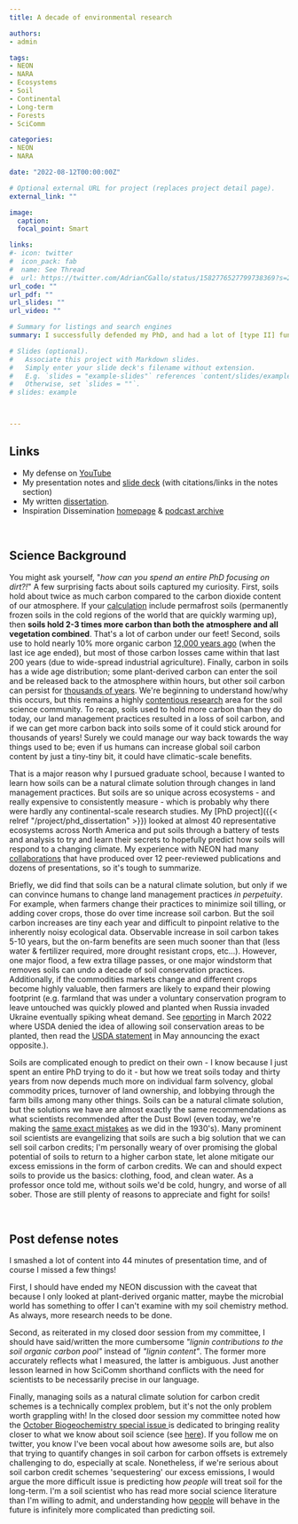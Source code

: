 ```yaml
---
title: A decade of environmental research

authors:
- admin

tags:
- NEON
- NARA
- Ecosystems
- Soil
- Continental
- Long-term
- Forests
- SciComm

categories:
- NEON
- NARA

date: "2022-08-12T00:00:00Z"

# Optional external URL for project (replaces project detail page).
external_link: ""

image:
  caption:
  focal_point: Smart

links:
#- icon: twitter
#  icon_pack: fab
#  name: See Thread
#  url: https://twitter.com/AdrianCGallo/status/1582776527799738369?s=20&t=AJ2VqP1mLIs0FR15lDJFVA
url_code: ""
url_pdf: ""
url_slides: ""
url_video: ""

# Summary for listings and search engines
summary: I successfully defended my PhD, and had a lot of [type II] fun in the process. You can watch my presentation, look through my slides, and access my *draft* dissertation that still requires more edits before it's finalized. Enjoy.  

# Slides (optional).
#   Associate this project with Markdown slides.
#   Simply enter your slide deck's filename without extension.
#   E.g. `slides = "example-slides"` references `content/slides/example-slides.md`.
#   Otherwise, set `slides = ""`.
# slides: example



---
```



## Links

 - My defense on [YouTube](https://youtu.be/qrPpsV34E0A)
 - My presentation notes and [slide deck](https://docs.google.com/presentation/d/1YFLgXWVOdiGcBTpRh-1lsenn7OfK03Z5sY7ofKAPm1I/edit?usp=sharing) (with citations/links in the notes section)
 - My written [dissertation](https://ir.library.oregonstate.edu/concern/graduate_thesis_or_dissertations/x346dd059?locale=en). 
 - Inspiration Dissemination [homepage](https://blogs.oregonstate.edu/inspiration/) & [podcast archive](https://feeds.transistor.fm/inspiration-dissemination) 


 <br> 
 
## Science Background

You might ask yourself, "*how can you spend an entire PhD focusing on dirt?!*" A few surprising facts about soils captured my curiosity. First, soils hold about twice as much carbon compared to the carbon dioxide content of our atmosphere. If your [calculation](https://www.globalchange.gov/content/about-soccr-2) include permafrost soils (permanently frozen soils in the cold regions of the world that are quickly warming up), then **soils hold 2-3 times more carbon than both the atmosphere and all vegetation combined**. That's a lot of carbon under our feet! Second, soils use to hold nearly 10% more organic carbon [12,000 years ago](https://www.pnas.org/doi/10.1073/pnas.1706103114) (when the last ice age ended), but most of those carbon losses came within that last 200 years (due to wide-spread industrial agriculture). Finally, carbon in soils has a wide age distribution; some plant-derived carbon can enter the soil and be released back to the atmosphere within hours, but other soil carbon can persist for [thousands of years](https://www.annualreviews.org/doi/10.1146/annurev.earth.36.031207.124300). We're beginning to understand how/why this occurs, but this remains a highly [contentious research](https://www.nature.com/articles/nature16069/) area for the soil science community. To recap, soils used to hold more carbon than they do today, our land management practices resulted in a loss of soil carbon, and if we can get more carbon back into soils some of it could stick around for thousands of years! Surely we could manage our way back towards the way things used to be; even if us humans can increase global soil carbon content by just a tiny-tiny bit, it could have climatic-scale benefits.

That is a major reason why I pursued graduate school, because I wanted to learn how soils can be a natural climate solution through changes in land management practices. But soils are so unique across ecosystems - and really expensive to consistently measure - which is probably why there were hardly any continental-scale research studies. My [PhD project]({{< relref "/project/phd_dissertation" >}}) looked at almost 40 representative ecosystems across North America and put soils through a battery of tests and analysis to try and learn their secrets to hopefully predict how soils will respond to a changing climate. My experience with NEON had many [collaborations](https://adriancgallo.com/tag/neon) that have produced over 12 peer-reviewed publications and dozens of presentations, so it's tough to summarize. 

Briefly, we did find that soils can be a natural climate solution, but only if we can convince humans to change land management practices *in perpetuity*. For example, when farmers change their practices to minimize soil tilling, or adding cover crops, those do over time increase soil carbon. But the soil carbon increases are tiny each year and difficult to pinpoint relative to the inherently noisy ecological data. Observable increase in soil carbon takes 5-10 years, but the on-farm benefits are seen much sooner than that (less water & fertilizer required, more drought resistant crops, etc...). However, one major flood, a few extra tillage passes, or one major windstorm that removes soils can undo a decade of soil conservation practices. Additionally, if the commodities markets change and different crops become highly valuable, then farmers are likely to expand their plowing footprint (e.g. farmland that was under a voluntary conservation program to leave untouched was quickly plowed and planted when Russia invaded Ukraine eventually spiking wheat demand. See [reporting](https://civileats.com/2022/03/09/the-field-report-what-the-invasion-of-ukraine-means-for-the-food-supply/) in March 2022 where USDA denied the idea of allowing soil conservation areas to be planted, then read the [USDA statement](https://www.fsa.usda.gov/news-room/news-releases/2022/usda-to-allow-producers-to-request-voluntary-termination-of-conservation-reserve-program-contract) in May announcing the exact opposite.).  

Soils are complicated enough to predict on their own - I know because I just spent an entire PhD trying to do it - but how we treat soils today and thirty years from now depends much more on individual farm solvency, global commodity prices, turnover of land ownership, and lobbying through the farm bills among many other things. Soils can be a natural climate solution, but the solutions we have are almost exactly the same recommendations as what scientists recommended after the Dust Bowl (even today, we're making the [same exact mistakes](https://www.usatoday.com/story/news/nation/2023/05/01/illinois-dust-storm-causes-massive-pileup-closes-traffic-for-30-miles/70172073007/) as we did in the 1930's). Many prominent soil scientists are evangelizing that soils are such a big solution that we can sell soil carbon credits; I'm personally weary of over promising the global potential of soils to return to a higher carbon state, let alone mitigate our excess emissions in the form of carbon credits. We can and should expect soils to provide us the basics: clothing, food, and clean water. As a professor once told me, without soils we'd be cold, hungry, and worse of all sober. Those are still plenty of reasons to appreciate and fight for soils!
 
 <br>

## Post defense notes

 I smashed a lot of content into 44 minutes of presentation time, and of course I missed a few things! 
 
First, I should have ended my NEON discussion with the caveat that because I only looked at plant-derived organic matter, maybe the microbial world has something to offer I can't examine with my soil chemistry method. As always, more research needs to be done. 

Second, as reiterated in my closed door session from my committee, I should have said/written the more cumbersome _"lignin contributions to the soil organic carbon pool"_ instead of _"lignin content"_. The former more accurately reflects what I measured, the latter is ambiguous. Just another lesson learned in how SciComm shorthand conflicts with the need for scientists to be necessarily precise in our language. 

Finally, managing soils as a natural climate solution for carbon credit schemes is a technically complex problem, but it's not the only problem worth grappling with! In the closed door session my committee noted how the [October Biogeochemistry special issue ](https://link.springer.com/journal/10533/volumes-and-issues/161-1) is dedicated to bringing reality closer to what we know about soil science (see [here](https://link.springer.com/article/10.1007/s10533-022-00969-x)). If you follow me on twitter, you know I've been vocal about how awesome soils are, but also that trying to quantify changes in soil carbon for carbon offsets is extremely challenging to do, especially at scale. Nonetheless, if we're serious about soil carbon credit schemes 'sequestering' our excess emissions, I would argue the more difficult issue is predicting how _people_ will treat soil for the long-term. I'm a soil scientist who has read more social science literature than I'm willing to admit, and understanding how [people](https://twitter.com/AdrianCGallo/status/1620850827010408453?s=20&t=eMH_oScBIz1h6tmFznwCmg) will behave in the future is infinitely more complicated than predicting soil.
